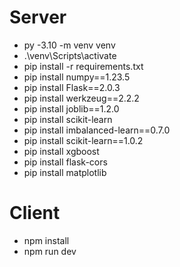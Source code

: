 # Server

- py -3.10 -m venv venv
- .\venv\Scripts\activate
- pip install -r requirements.txt
- pip install numpy==1.23.5
- pip install Flask==2.0.3
- pip install werkzeug==2.2.2
- pip install joblib==1.2.0
- pip install scikit-learn
- pip install imbalanced-learn==0.7.0
- pip install scikit-learn==1.0.2
- pip install xgboost
- pip install flask-cors
- pip install matplotlib

# Client

- npm install
- npm run dev
